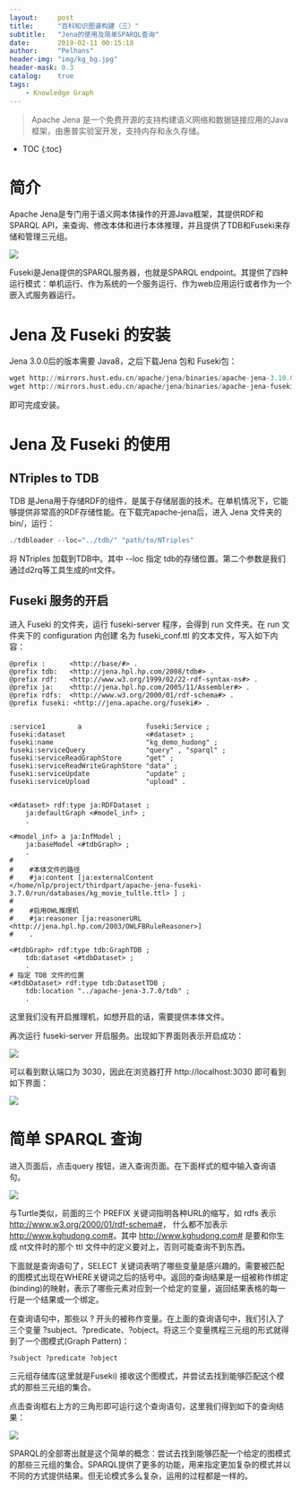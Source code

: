```yaml
---
layout:     post
title:      "百科知识图谱构建（三）"
subtitle:   "Jena的使用及简单SPARQL查询"
date:       2019-02-11 00:15:18
author:     "Pelhans"
header-img: "img/kg_bg.jpg"
header-mask: 0.3 
catalog:    true
tags:
    - Knowledge Graph
---
```



> Apache Jena 是一个免费开源的支持构建语义网络和数据链接应用的Java 框架，由惠普实验室开发，支持内存和永久存储。

* TOC
{:toc}

# 简介

Apache Jena是专门用于语义网本体操作的开源Java框架，其提供RDF和SPARQL API，来查询、修改本体和进行本体推理，并且提供了TDB和Fuseki来存储和管理三元组。

![](/img/in-post/kg_from_0/jena_view.png)

Fuseki是Jena提供的SPARQL服务器，也就是SPARQL endpoint。其提供了四种运行模式：单机运行、作为系统的一个服务运行、作为web应用运行或者作为一个嵌入式服务器运行。

# Jena 及 Fuseki 的安装

Jena 3.0.0后的版本需要 Java8，之后下载Jena 包和 Fuseki包：

```python
wget http://mirrors.hust.edu.cn/apache/jena/binaries/apache-jena-3.10.0.tar.gz && tar -xvzf apache-jena-3.10.0.tar.gz;
wget http://mirrors.hust.edu.cn/apache/jena/binaries/apache-jena-fuseki-3.10.0.tar.gz && tar -xvzf apache-jena-fuseki-3.10.0.tar.gz;
```

即可完成安装。

# Jena 及 Fuseki 的使用

## NTriples to TDB

TDB 是Jena用于存储RDF的组件，是属于存储层面的技术。在单机情况下，它能够提供非常高的RDF存储性能。在下载完apache-jena后，进入 Jena 文件夹的 bin/，运行：

```python
./tdbloader --loc="../tdb/" "path/to/NTriples"
```

将 NTriples 加载到TDB中。其中 --loc 指定 tdb的存储位置。第二个参数是我们通过d2rq等工具生成的nt文件。

## Fuseki 服务的开启

进入 Fuseki 的文件夹，运行 fuseki-server 程序，会得到 run 文件夹。在 run 文件夹下的 configuration 内创建 名为 fuseki_conf.ttl 的文本文件，写入如下内容：

```
@prefix :      <http://base/#> .
@prefix tdb:   <http://jena.hpl.hp.com/2008/tdb#> .
@prefix rdf:   <http://www.w3.org/1999/02/22-rdf-syntax-ns#> .
@prefix ja:    <http://jena.hpl.hp.com/2005/11/Assembler#> .
@prefix rdfs:  <http://www.w3.org/2000/01/rdf-schema#> .
@prefix fuseki: <http://jena.apache.org/fuseki#> .


:service1        a                fuseki:Service ;
fuseki:dataset                    <#dataset> ;
fuseki:name                       "kg_demo_hudong" ;
fuseki:serviceQuery               "query" , "sparql" ;
fuseki:serviceReadGraphStore      "get" ;
fuseki:serviceReadWriteGraphStore "data" ;
fuseki:serviceUpdate              "update" ;
fuseki:serviceUpload              "upload" .


<#dataset> rdf:type ja:RDFDataset ;
    ja:defaultGraph <#model_inf> ;
    .

<#model_inf> a ja:InfModel ;
    ja:baseModel <#tdbGraph> ;
    .
#
#    #本体文件的路径
#    #ja:content [ja:externalContent </home/nlp/project/thirdpart/apache-jena-fuseki-3.7.0/run/databases/kg_movie_tultle.ttl> ] ;
#    
#    #启用OWL推理机
#    #ja:reasoner [ja:reasonerURL <http://jena.hpl.hp.com/2003/OWLFBRuleReasoner>]
#    .

<#tdbGraph> rdf:type tdb:GraphTDB ;
    tdb:dataset <#tdbDataset> ;
    .
# 指定 TDB 文件的位置
<#tdbDataset> rdf:type tdb:DatasetTDB ;
    tdb:location "../apache-jena-3.7.0/tdb" ;
    .
```

这里我们没有开启推理机，如想开启的话，需要提供本体文件。

再次运行 fuseki-server 开启服务。出现如下界面则表示开启成功：

![](/img/in-post/kg_from_0/jena_fuseki_start.png)

可以看到默认端口为 3030，因此在浏览器打开 http://localhost:3030 即可看到如下界面：

![](/img/in-post/kg_from_0/jena_fuseki_webview.png)

# 简单 SPARQL 查询

进入页面后，点击query 按钮，进入查询页面。在下面样式的框中输入查询语句。

![](/img/in-post/kg_from_0/jena_fuseki_sparql_box.png)

与Turtle类似，前面的三个 PREFIX 关键词指明各种URL的缩写，如 rdfs 表示 <http://www.w3.org/2000/01/rdf-schema#>， 什么都不加表示 <http://www.kghudong.com#>。其中 <http://www.kghudong.com#> 是要和你生成 nt文件时的那个 ttl 文件中的定义要对上，否则可能查询不到东西。

下面就是查询语句了，SELECT 关键词表明了哪些变量是感兴趣的。需要被匹配的图模式出现在WHERE关键词之后的括号中。返回的查询结果是一组被称作绑定(binding)的映射，表示了哪些元素对应到一个给定的变量，返回结果表格的每一行是一个结果或一个绑定。

在查询语句中，那些以 ? 开头的被称作变量。在上面的查询语句中，我们引入了三个变量 ?subject、?predicate、?object。将这三个变量携程三元组的形式就得到了一个图模式(Graph Pattern)：

```
?subject ?predicate ?object
```

三元组存储库(这里就是Fuseki) 接收这个图模式，并尝试去找到能够匹配这个模式的那些三元组的集合。

点击查询框右上方的三角形即可运行这个查询语句，这里我们得到如下的查询结果：

![](/img/in-post/kg_from_0/jena_fuseki_sparql_result.png)

SPARQL的全部寄出就是这个简单的概念：尝试去找到能够匹配一个给定的图模式的那些三元组的集合。SPARQL提供了更多的功能，用来指定更加复杂的模式并以不同的方式提供结果。但无论模式多么复杂，运用的过程都是一样的。
